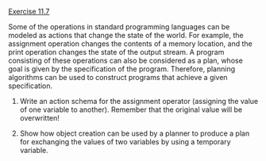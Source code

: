 [Exercise 11.7](ex_7/)

Some of the operations in standard programming languages can be modeled
as actions that change the state of the world. For example, the
assignment operation changes the contents of a memory location, and the
print operation changes the state of the output stream. A program
consisting of these operations can also be considered as a plan, whose
goal is given by the specification of the program. Therefore, planning
algorithms can be used to construct programs that achieve a given
specification.

1.  Write an action schema for the assignment operator (assigning the
    value of one variable to another). Remember that the original value
    will be overwritten!

2.  Show how object creation can be used by a planner to produce a plan
    for exchanging the values of two variables by using a
    temporary variable.

